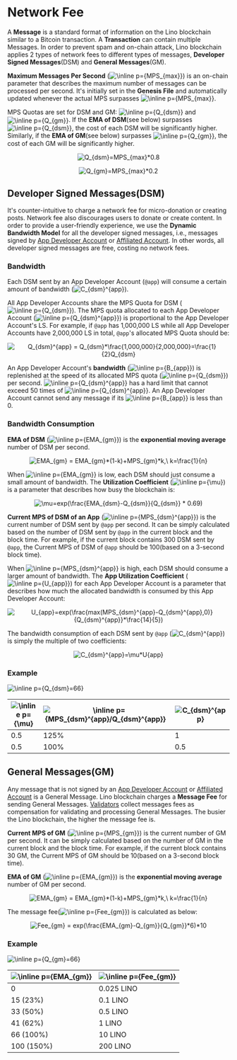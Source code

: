 # Network Fee

A **Message** is a standard format of information on the Lino blockchain similar to a Bitcoin transaction. A **Transaction** can contain multiple Messages. In order to prevent spam and on-chain attack, Lino blockchain applies 2 types of network fees to different types of messages, **Developer Signed Messages**(DSM) and **General Messages**(GM).

**Maximum Messages Per Second** (<img src="https://tex.s2cms.ru/svg/MPS_%7Bmax%7D" alt="\inline p={MPS_{max}}" />) is an on-chain parameter that describes the maximum number of messages can be processed per second. It's initially set in the **Genesis File** and automatically updated whenever the actual MPS surpasses <img src="https://tex.s2cms.ru/svg/MPS_%7Bmax%7D" alt="\inline p={MPS_{max}}" />.

MPS Quotas are set for DSM and GM: <img src="https://tex.s2cms.ru/svg/Q_%7Bdsm%7D" alt="\inline p={Q_{dsm}}" /> and <img align="center" src="https://tex.s2cms.ru/svg/Q_%7Bgm%7D" alt="\inline p={Q_{gm}}" />. If the **EMA of DSM**(see below) surpasses <img src="https://tex.s2cms.ru/svg/Q_%7Bdsm%7D" alt="\inline p={Q_{dsm}}" />, the cost of each DSM will be significantly higher. Similarly, if the **EMA of GM**(see below) surpasses <img align="center" src="https://tex.s2cms.ru/svg/Q_%7Bgm%7D" alt="\inline p={Q_{gm}}" />, the cost of each GM will be significantly higher.

<p align="center" style="text-align: center;"><img align="center" src="https://tex.s2cms.ru/svg/Q_%7Bdsm%7D%3DMPS_%7Bmax%7D*0.8" alt="Q_{dsm}=MPS_{max}*0.8" /></p>

<p align="center" style="text-align: center;"><img align="center" src="https://tex.s2cms.ru/svg/Q_%7Bgm%7D%3DMPS_%7Bmax%7D*0.2" alt="Q_{gm}=MPS_{max}*0.2" /></p>

## Developer Signed Messages(DSM)

It's counter-intuitive to charge a network fee for micro-donation or creating posts. Network fee also discourages users to donate or create content. In order to provide a user-friendly experience, we use the **Dynamic Bandwidth Model** for all the developer signed messages, i.e., messages signed by [App Developer Account](../blockchain/developer.html) or [Affiliated Account](../blockchain/developer.html#affiliated-account). In other words, all developer signed messages are free, costing no network fees.

### Bandwidth

Each DSM sent by an App Developer Account (`@app`) will consume a certain amount of bandwidth (<img src="https://tex.s2cms.ru/svg/C_%7Bdsm%7D%5E%7Bapp%7D" alt="C_{dsm}^{app}" />).

All App Developer Accounts share the MPS Quota for DSM (<img src="https://tex.s2cms.ru/svg/Q_%7Bdsm%7D" alt="\inline p={Q_{dsm}}" />). The MPS quota allocated to each App Developer Account (<img src="https://tex.s2cms.ru/svg/Q_%7Bdsm%7D%5E%7Bapp%7D" alt="\inline p={Q_{dsm}^{app}}" />) is proportional to the App Developer Account's LS. For example, if `@app` has 1,000,000 LS while all App Developer Accounts have 2,000,000 LS in total, `@app`'s allocated MPS Quota should be:

<p align="center" style="text-align: center;"><img align="center" src="https://tex.s2cms.ru/svg/Q_%7Bdsm%7D%5E%7Bapp%7D%20%3D%20Q_%7Bdsm%7D*%5Cfrac%7B1%2C000%2C000%7D%7B2%2C000%2C000%7D%3D%5Cfrac%7B1%7D%7B2%7DQ_%7Bdsm%7D" alt="Q_{dsm}^{app} = Q_{dsm}*\frac{1,000,000}{2,000,000}=\frac{1}{2}Q_{dsm}" /></p>

An App Developer Account's **bandwidth** (<img src="https://tex.s2cms.ru/svg/B_%7Bapp%7D" alt="\inline p={B_{app}}" />) is replenished at the speed of its allocated MPS quota (<img src="https://tex.s2cms.ru/svg/Q_%7Bdsm%7D" alt="\inline p={Q_{dsm}}" />) per second. <img src="https://tex.s2cms.ru/svg/Q_%7Bdsm%7D%5E%7Bapp%7D" alt="\inline p={Q_{dsm}^{app}}" /> has a hard limit that cannot exceed 50 times of <img src="https://tex.s2cms.ru/svg/Q_%7Bdsm%7D%5E%7Bapp%7D" alt="\inline p={Q_{dsm}^{app}}" />. An App Developer Account cannot send any message if its <img src="https://tex.s2cms.ru/svg/B_%7Bapp%7D" alt="\inline p={B_{app}}" /> is less than 0.

### Bandwidth Consumption

**EMA of DSM** (<img src="https://tex.s2cms.ru/svg/EMA_%7Bdsm%7D" alt="\inline p={EMA_{gm}}" />) is the **exponential moving average** number of DSM per second.

<p align="center" style="text-align: center;"><img align="center" src="https://tex.s2cms.ru/svg/EMA_%7Bdsm%7D%20%3D%20EMA_%7Bdsm%7D*(1-k)%2BMPS_%7Bdsm%7D*k%2C%5C%20k%3D%5Cfrac%7B1%7D%7Bn%7D" alt="EMA_{gm} = EMA_{gm}*(1-k)+MPS_{gm}*k,\ k=\frac{1}{n}" /></p>



When <img src="https://tex.s2cms.ru/svg/EMA_%7Bdsm%7D" alt="\inline p={EMA_{gm}}" /> is low, each DSM should just consume a small amount of bandwidth. The **Utilization Coefficient** (<img src="https://tex.s2cms.ru/svg/%5Cmu" alt="\inline p={\mu}" />) is a parameter that describes how busy the blockchain is:

<p align="center" style="text-align: center;"><img align="center" src="https://tex.s2cms.ru/svg/%5Cmu%3Dexp(%5Cfrac%7BEMA_%7Bdsm%7D-Q_%7Bdsm%7D%7D%7BQ_%7Bdsm%7D%7D%20*%200.69)" alt="\mu=exp(\frac{EMA_{dsm}-Q_{dsm}}{Q_{dsm}} * 0.69)" /></p>

**Current MPS of DSM of an App** (<img src="https://tex.s2cms.ru/svg/MPS_%7Bdsm%7D%5E%7Bapp%7D" alt="\inline p={MPS_{dsm}^{app}}" />) is the current number of DSM sent by `@app` per second. It can be simply calculated based on the number of DSM sent by `@app` in the current block and the block time. For example, if the current block contains 300 DSM sent by `@app`, the Current MPS of DSM of `@app` should be 100(based on a 3-second block time).

When <img src="https://tex.s2cms.ru/svg/MPS_%7Bdsm%7D%5E%7Bapp%7D" alt="\inline p={MPS_{dsm}^{app}}" /> is high, each DSM should consume a larger amount of bandwidth. The **App Utilization Coefficient** (<img src="https://tex.s2cms.ru/svg/U_%7Bapp%7D" alt="\inline p={U_{app}}" />) for each App Developer Account is a parameter that describes how much the allocated bandwidth is consumed by this App Developer Account:

<p align="center" style="text-align: center;"><img align="center" src="https://tex.s2cms.ru/svg/U_%7Bapp%7D%3Dexp(%5Cfrac%7Bmax(MPS_%7Bdsm%7D%5E%7Bapp%7D-Q_%7Bdsm%7D%5E%7Bapp%7D%2C0)%7D%7BQ_%7Bdsm%7D%5E%7Bapp%7D%7D*%5Cfrac%7B14%7D%7B5%7D)" alt="U_{app}=exp(\frac{max(MPS_{dsm}^{app}-Q_{dsm}^{app},0)}{Q_{dsm}^{app}}*\frac{14}{5})" /></p>

The bandwidth consumption of each DSM sent by `@app` (<img src="https://tex.s2cms.ru/svg/C_%7Bdsm%7D%5E%7Bapp%7D" alt="C_{dsm}^{app}" />) is simply the multiple of two coefficients:

<p align="center" style="text-align: center;"><img align="center" src="https://tex.s2cms.ru/svg/C_%7Bdsm%7D%5E%7Bapp%7D%3D%5Cmu*U%7Bapp%7D" alt="C_{dsm}^{app}=\mu*U{app}" /></p>

### Example

<p><img align="center" src="https://tex.s2cms.ru/svg/Q_%7Bdsm%7D%3D266" alt="\inline p={Q_{dsm}=66}" /></p>

| <img src="https://tex.s2cms.ru/svg/%5Cmu" alt="\inline p={\mu}" /> | <img src="https://tex.s2cms.ru/svg/MPS_%7Bdsm%7D%5E%7Bapp%7D%2FQ_%7Bdsm%7D%5E%7Bapp%7D" alt="\inline p={MPS_{dsm}^{app}/Q_{dsm}^{app}}" /> | <img src="https://tex.s2cms.ru/svg/C_%7Bdsm%7D%5E%7Bapp%7D" alt="C_{dsm}^{app}" /> |
| --- | --- | --- |
| 0.5 | 125% | 1 |
| 0.5 | 100% | 0.5 |

## General Messages(GM)

Any message that is not signed by an [App Developer Account](../blockchain/developer.html#app-developer-account) or [Affiliated Account](../blockchain/developer.html#affiliated-account) is a General Message. Lino blockchain charges a **Message Fee** for sending General Messages. [Validators](../blockchain/validator.html) collect messages fees as compensation for validating and processing General Messages. The busier the Lino blockchain, the higher the message fee is.

**Current MPS of GM** (<img src="https://tex.s2cms.ru/svg/MPS_%7Bgm%7D" alt="\inline p={MPS_{gm}}" />) is the current number of GM per second. It can be simply calculated based on the number of GM in the current block and the block time. For example, if the current block contains 30 GM, the Current MPS of GM should be 10(based on a 3-second block time).

**EMA of GM** (<img src="https://tex.s2cms.ru/svg/EMA_%7Bgm%7D" alt="\inline p={EMA_{gm}}" />) is the **exponential moving average** number of GM per second.

<p align="center" style="text-align: center;"><img align="center" src="https://tex.s2cms.ru/svg/EMA_%7Bgm%7D%20%3D%20EMA_%7Bgm%7D*(1-k)%2BMPS_%7Bgm%7D*k%2C%5C%20k%3D%5Cfrac%7B1%7D%7Bn%7D" alt="EMA_{gm} = EMA_{gm}*(1-k)+MPS_{gm}*k,\ k=\frac{1}{n}" /></p>

The message fee(<img src="https://tex.s2cms.ru/svg/Fee_%7Bgm%7D" alt="\inline p={Fee_{gm}}" />) is calculated as below:

<p align="center" style="text-align: center;"><img align="center" src="https://tex.s2cms.ru/svg/Fee_%7Bgm%7D%20%3D%20exp(%5Cfrac%7BEMA_%7Bgm%7D-Q_%7Bgm%7D%7D%7BQ_%7Bgm%7D%7D*6)*10" alt="Fee_{gm} = exp(\frac{EMA_{gm}-Q_{gm}}{Q_{gm}}*6)*10" /></p>



### Example

<p><img align="center" src="https://tex.s2cms.ru/svg/Q_%7Bgm%7D%3D66" alt="\inline p={Q_{gm}=66}" /></p>

| <img src="https://tex.s2cms.ru/svg/EMA_%7Bgm%7D" alt="\inline p={EMA_{gm}}" /> | <img src="https://tex.s2cms.ru/svg/Fee_%7Bgm%7D" alt="\inline p={Fee_{gm}}" /> |
| --- | --- |
| 0 | 0.025 LINO |
| 15 (23%) | 0.1 LINO |
| 33 (50%) | 0.5 LINO |
| 41 (62%) | 1 LINO |
| 66 (100%) | 10 LINO |
| 100 (150%) | 200 LINO |
